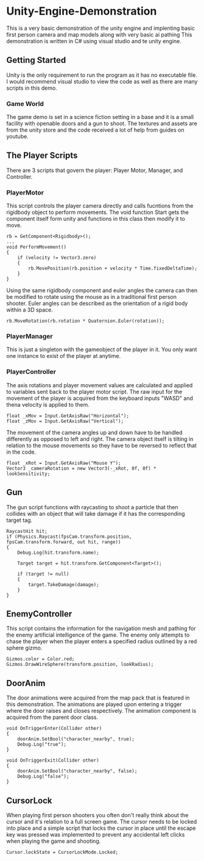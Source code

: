 # Unity-Engine-Demonstration
This is a very basic demonstration of the unity engine and implenting basic first person camera and map models along with very basic ai pathing
This demonstration is written in C# using visual studio and te unity engine.
## Getting Started
Unity is the only requirement to run the program as it has no executable file. I would recommend visual studio to view the code as well as there are many scripts in this demo.
### Game World
The game demo is set in a science fiction setting in a base and it is a small facility with openable doors and a gun to shoot. The textures and assets are from the unity store and the code received a lot of help from guides on youtube.
## The Player Scripts
There are 3 scripts that govern the player: Player Motor, Manager, and Controller.
### PlayerMotor
This script controls the player camera directly and calls fucntions from the rigidbody object to perform movements.
The void function Start gets the component itself form unity and functions in this class then modify it to move.
```
rb = GetComponent<Rigidbody>();
...
void PerformMovement()
{
    if (velocity != Vector3.zero)
    {
        rb.MovePosition(rb.position + velocity * Time.fixedDeltaTime);
    }
}
```

Using the same rigidbody component and euler angles the camera can then be modified to rotate using the mouse as in a traditional first person shooter. Euler angles can be described as the orientation of a rigid body within a 3D space.
```
rb.MoveRotation(rb.rotation * Quaternion.Euler(rotation));
```
### PlayerManager
This is just a singleton with the gameobject of the player in it. You only want one instance to exist of the player at anytime.
### PlayerController
The axis rotations and player movement values are calculated and applied to variables sent back to the player motor script.
The raw input for the movement of the player is acquired from the keyboard inputs "WASD" and thena velocity is applied to them.
```
float _xMov = Input.GetAxisRaw("Horizontal");
float _zMov = Input.GetAxisRaw("Vertical");
```
The movement of the camera angles up and down have to be handled differently as opposed to left and right. The camera object itself is tilting in relation to the mouse movements so they have to be reversed to reflect that in the code.
```
float _xRot = Input.GetAxisRaw("Mouse Y");
Vector3 _cameraRotation = new Vector3(-_xRot, 0f, 0f) * lookSensitivity;
```
## Gun
The gun script functions with raycasting to shoot a particle that then collides with an object that will take damage if it has the corresponding target tag.
```
RaycastHit hit;
if (Physics.Raycast(fpsCam.transform.position, fpsCam.transform.forward, out hit, range))
{
    Debug.Log(hit.transform.name);

    Target target = hit.transform.GetComponent<Target>();

    if (target != null)
    {
        target.TakeDamage(damage);
    }
}
```
## EnemyController
This script contains the information for the navigation mesh and pathing for the enemy artificial intelligence of the game.
The enemy only attempts to chase the player when the player enters a specified radius outlined by a red sphere gizmo.
```
Gizmos.color = Color.red;
Gizmos.DrawWireSphere(transform.position, lookRadius);
```
## DoorAnim
The door animations were acquired from the map pack that is featured in this demonstration. The animations are played upon entering a trigger where the door raises and closes respectively.
The animation component is acquired from the parent door class.
```
void OnTriggerEnter(Collider other)
{
    doorAnim.SetBool("character_nearby", true);
    Debug.Log("true");
}

void OnTriggerExit(Collider other)
{
    doorAnim.SetBool("character_nearby", false);
    Debug.Log("false");
}
```
## CursorLock
When playing first person shooters you often don't really think about the cursor and it's relation to a full screen game.
The cursor needs to be locked into place and a simple script that locks the cursor in place until the escape key was pressed was implemented to prevent any accidental left clicks when playing the game and shooting.
```
Cursor.lockState = CursorLockMode.Locked;
```
